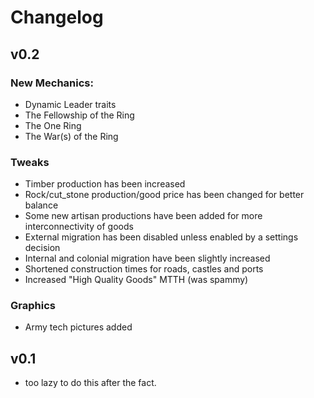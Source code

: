 # Changelog

## v0.2
### New Mechanics:
 - Dynamic Leader traits
 - The Fellowship of the Ring
 - The One Ring
 - The War(s) of the Ring
 
### Tweaks
 - Timber production has been increased
 - Rock/cut_stone production/good price has been changed for better balance
 - Some new artisan productions have been added for more interconnectivity of goods
 - External migration has been disabled unless enabled by a settings decision
 - Internal and colonial migration have been slightly increased
 - Shortened construction times for roads, castles and ports
 - Increased "High Quality Goods" MTTH (was spammy)

### Graphics
 - Army tech pictures added
 
## v0.1
 - too lazy to do this after the fact.